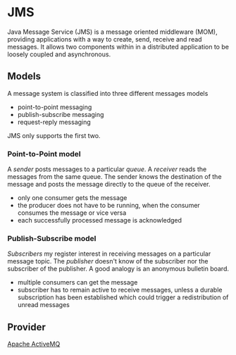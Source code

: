 # JMS

Java Message Service (JMS) is a message oriented middleware (MOM), providing applications with a way to create, send, receive and read messages. It allows two components within in a distributed application to be loosely coupled and asynchronous.

## Models

A message system is classified into three different messages models
- point-to-point messaging
- publish-subscribe messaging
- request-reply messaging

JMS only supports the first two.

### Point-to-Point model
A _sender_ posts messages to a particular _queue_. A _receiver_ reads the messages from the same queue. The sender knows the destination of the message and posts the message directly to the queue of the receiver.

- only one consumer gets the message
- the producer does not have to be running, when the consumer consumes the message or vice versa
- each successfully processed message is acknowledged

### Publish-Subscribe model
_Subscribers_ my register interest in receiving messages on a particular message topic. The _publisher_ doesn't know of the subscriber nor the subscriber of the publisher. A good analogy is an anonymous bulletin board.

- multiple consumers can get the message
- subscriber has to remain active to receive messages, unless a durable subscription has been established which could trigger a redistribution of unread messages

## Provider

[Apache ActiveMQ][apache.activemq]

[apache.activemq]: http://activemq.apache.org/
